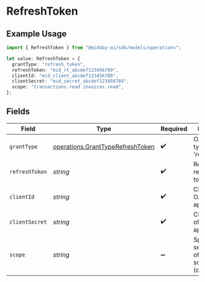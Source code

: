 # RefreshToken

## Example Usage

```typescript
import { RefreshToken } from "@midday-ai/sdk/models/operations";

let value: RefreshToken = {
  grantType: "refresh_token",
  refreshToken: "mid_rt_abcdef123456789",
  clientId: "mid_client_abcdef123456789",
  clientSecret: "mid_secret_abcdef123456789",
  scope: "transactions.read invoices.read",
};
```

## Fields

| Field                                                                                | Type                                                                                 | Required                                                                             | Description                                                                          | Example                                                                              |
| ------------------------------------------------------------------------------------ | ------------------------------------------------------------------------------------ | ------------------------------------------------------------------------------------ | ------------------------------------------------------------------------------------ | ------------------------------------------------------------------------------------ |
| `grantType`                                                                          | [operations.GrantTypeRefreshToken](../../models/operations/granttyperefreshtoken.md) | :heavy_check_mark:                                                                   | OAuth grant type, must be 'refresh_token'                                            | refresh_token                                                                        |
| `refreshToken`                                                                       | *string*                                                                             | :heavy_check_mark:                                                                   | Refresh token received from token endpoint                                           | mid_rt_abcdef123456789                                                               |
| `clientId`                                                                           | *string*                                                                             | :heavy_check_mark:                                                                   | Client ID of the OAuth application                                                   | mid_client_abcdef123456789                                                           |
| `clientSecret`                                                                       | *string*                                                                             | :heavy_check_mark:                                                                   | Client secret of the OAuth application                                               | mid_secret_abcdef123456789                                                           |
| `scope`                                                                              | *string*                                                                             | :heavy_minus_sign:                                                                   | Space-separated list of requested scopes (optional)                                  | transactions.read invoices.read                                                      |